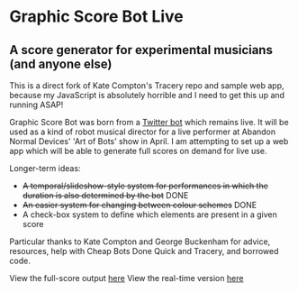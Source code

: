 # Graphic Score Bot Live

## A score generator for experimental musicians (and anyone else)

This is a direct fork of Kate Compton's Tracery repo and sample web app, because my JavaScript is absolutely horrible and I need to get this up and running ASAP!

Graphic Score Bot was born from a [Twitter bot](http://twitter.com/graphicscorebot) which remains live. It will be used as a kind of robot musical director for a live performer at Abandon Normal Devices' 'Art of Bots' show in April. I am attempting to set up a web app which will be able to generate full scores on demand for live use.

Longer-term ideas:

* <s>A temporal/slideshow-style system for performances in which the duration is also determined by the bot</s> DONE
* <s>An easier system for changing between colour schemes</s> DONE
* A check-box system to define which elements are present in a given score

Particular thanks to Kate Compton and George Buckenham for advice, resources, help with Cheap Bots Done Quick and Tracery, and borrowed code.

View the full-score output [here](https://emmawinston.me/graphicscorebotlive)
View the real-time version [here](https://emmawinston.me/graphicscorebotlive/temporal) 